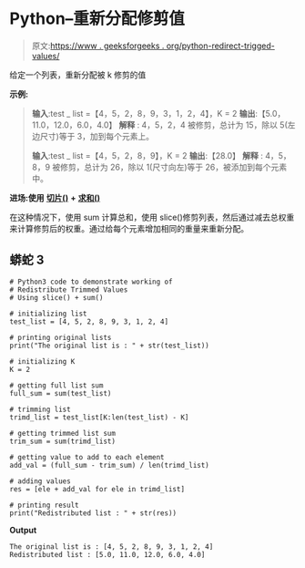# Python–重新分配修剪值

> 原文:[https://www . geeksforgeeks . org/python-redirect-trigged-values/](https://www.geeksforgeeks.org/python-redistribute-trimmed-values/)

给定一个列表，重新分配被 k 修剪的值

**示例:**

> **输入**:test _ list =【4，5，2，8，9，3，1，2，4】，K = 2
> **输出**:【5.0，11.0，12.0，6.0，4.0】
> **解释** : 4，5，2，4 被修剪，总计为 15，除以 5(左边尺寸)等于 3，加到每个元素上。
> 
> **输入**:test _ list =【4，5，2，8，9】，K = 2
> **输出**:【28.0】
> **解释** : 4，5，8，9 被修剪，总计为 26，除以 1(尺寸向左)等于 26，被添加到每个元素中。

**进场:使用** [**切片()**](https://www.geeksforgeeks.org/python-slice-function/) **+** [**求和()**](https://www.geeksforgeeks.org/sum-function-python/)

在这种情况下，使用 sum 计算总和，使用 slice()修剪列表，然后通过减去总权重来计算修剪后的权重。通过给每个元素增加相同的重量来重新分配。

## 蟒蛇 3

```
# Python3 code to demonstrate working of
# Redistribute Trimmed Values
# Using slice() + sum()

# initializing list
test_list = [4, 5, 2, 8, 9, 3, 1, 2, 4]

# printing original lists
print("The original list is : " + str(test_list))

# initializing K
K = 2

# getting full list sum
full_sum = sum(test_list)

# trimming list
trimd_list = test_list[K:len(test_list) - K]

# getting trimmed list sum
trim_sum = sum(trimd_list)

# getting value to add to each element
add_val = (full_sum - trim_sum) / len(trimd_list)

# adding values
res = [ele + add_val for ele in trimd_list]

# printing result
print("Redistributed list : " + str(res))
```

**Output**

```
The original list is : [4, 5, 2, 8, 9, 3, 1, 2, 4]
Redistributed list : [5.0, 11.0, 12.0, 6.0, 4.0]

```